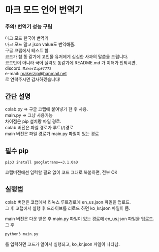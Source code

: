 # 마크 모드 언어 번역기

### 주의! 번역기 성능 구림
마크 모드 한국어 번역기  
마크 모드 말고 json value도 번역해줌.  
구글 코랩에서 테스트 함.  
코드가 참 똥 같기에 고인물 유저에게 심심한 사과의 말씀을 드립니다.  
코드만이 아니라 국어 실력도 똥같기에 README.md 가 이해가 안되시면,  
discord: `MakerZip#7772`  
e-mail: <makerzip@hanmail.net>  
로 연락주시면 감사하겠습니다!

## 간단 설명
colab.py => 구글 코랩에 붙여넣기 한 후 사용.  
main.py => 그냥 사용가능  
차이점은 pip 설치랑 파일 경로.  
colab 버전은 파일 경로가 루트(/)경로  
main 버전은 파일 경로가 main.py 파일이 있는 경로  

## 필수 pip
```sh
pip3 install googletrans==3.1.0a0  
```
코랩버전에선 입력할 필요 없이 코드 그대로 복붙하면, 전부 OK

## 실행법
colab 버전은 코랩에서 리눅스 루트경로에 en_us.json 파일을 업로드.  
그 후 코랩에서 실행 후 드라이브를 리로드 하면 ko_kr.json 파일이 뜸.

main 버전은 다운 받은 후 main.py 파일이 있는 경로에 en_us.json 파일을 업로드.  
그 후 
```sh
python3 main.py
```
를 입력하면 코드가 알아서 실행되고, ko_kr.json 파일이 나타남.
